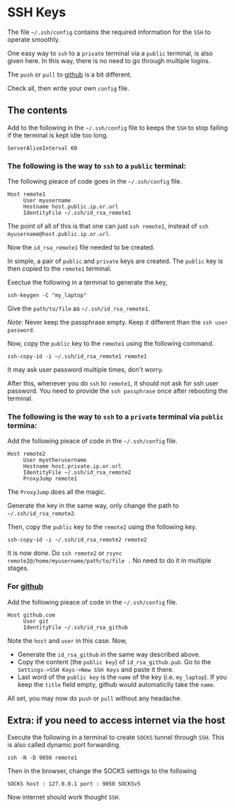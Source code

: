 # SSH Keys

The file `~/.ssh/config` contains the required information for the `SSH` to operate smoothly.

One easy way to `ssh` to a `private` terminal via a `public` terminal, is also given here. In this way, there is no need to go through multiple logins.

The `push` or `pull` to [github](github.com) is a bit different.

Check all, then write your own `config` file.

## The contents

Add to the following in the `~/.ssh/config` file to keeps the `SSH` to stop failing if the terminal is kept idle too long.
```
ServerAliveInterval 60
```

### The following is the way to `ssh` to a `public` terminal:

The following pieace of code goes in the `~/.ssh/config` file.
```
Host remote1
     User myusername
     Hostname host.public.ip.or.url
     IdentityFile ~/.ssh/id_rsa_remote1
```

The point of all of this is that one can just `ssh remote1`, instead of `ssh myusername@host.public.ip.or.url`.

Now the `id_rsa_remote1` file needed to be created.

In simple, a pair of `public` and `private` keys are created. The `public` key is then copied to the `remote1` terminal.

Exectue the following in a terminal to generate the key,
```
ssh-keygen -C "my_laptop"
```
Give the `path/to/file` as `~/.ssh/id_rsa_remote1`.

*Note*: Never keep the passphrase empty. Keep it different than the `ssh user password`.

Now, copy the `public` key to the `remote1` using the following command.
```
ssh-copy-id -i ~/.ssh/id_rsa_remote1 remote1
```
It may ask user password multiple times, don't worry.

After this, whenever you do `ssh` to `remote1`, it should not ask for ssh user password. You need to provide the `ssh passphrase` once after rebooting the terminal.

### The following is the way to `ssh` to a `private` terminal via `public` termina:

Add the following pieace of code in the `~/.ssh/config` file.
```
Host remote2
     User myotherusername
     Hostname host.private.ip.or.url
     IdentityFile ~/.ssh/id_rsa_remote2
     ProxyJump remote1
```

The `ProxyJump` does all the magic.

Generate the key in the same way, only change the path to `~/.ssh/id_rsa_remote2`.

Then, copy the `public` key to the `remote2` using the following key.
```
ssh-copy-id -i ~/.ssh/id_rsa_remote2 remote2
```

It is now done. Do `ssh remote2` or `rsync remote2@/home/myusername/path/to/file .` No need to do it in multiple stages.

### For [github](github.com)

Add the following pieace of code in the `~/.ssh/config` file.
```
Host github.com
     User git
     IdentityFile ~/.ssh/id_rsa_github
```

Note the `host` and `user` in this case. Now,
- Generate the `id_rsa_github` in the same way described above.
- Copy the content (the `public key`) of `id_rsa_github.pub`. Go to the `Settings->SSH Keys->New SSH Keys` and paste it there.
- Last word of the `public key` is the `name` of the key (i.e. `my_laptop`). If you keep the `title` field empty, github would automaticlly take the `name`.

All set, you may now do `push` or `pull` without any headache.


## Extra: if you need to access internet via the host

Execute the following in a terminal to create `SOCKS` tunnel through `SSH`. This is also called dynamic port forwarding.
```
ssh -N -D 9050 remote1
```

Then in the browser, change the SOCKS settings to the following
```
SOCKS host : 127.0.0.1 port : 9050 SOCKSv5
```

Now internet should work thought `SSH`.
